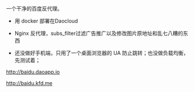 一个干净的百度反代理。

- 用 docker 部署在Daocloud

- Nginx 反代理，subs_filter过滤广告推广以及修改图片原地址和乱七八糟的东西

- 还没做好手机端，只用了一个桌面浏览器的 UA 防止跳转；也没做负载均衡，先测试着；

<http://baidu.daoapp.io>

<http://baidu.kfd.me>
